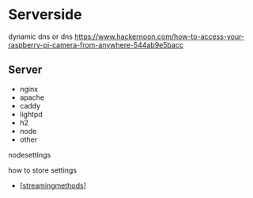 # Serverside

dynamic dns or dns
https://www.hackernoon.com/how-to-access-your-raspberry-pi-camera-from-anywhere-544ab9e5bacc

## Server
- nginx
- apache
- caddy
- lightpd
- h2
- node
- other

nodesettings



how to store settings


- [[streamingmethods]]

[//begin]: # "Autogenerated link references for markdown compatibility"
[streamingmethods]: streamingmethods "Streaming Methods"
[//end]: # "Autogenerated link references"